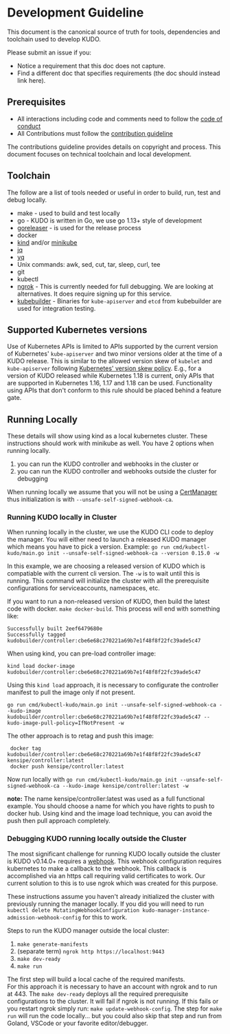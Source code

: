 # Development Guideline

This document is the canonical source of truth for tools, dependencies and toolchain used to develop KUDO.

Please submit an issue if you:
* Notice a requirement that this doc does not capture.
* Find a different doc that specifies requirements (the doc should instead link here).


## Prerequisites

* All interactions including code and comments need to follow the [code of conduct](code-of-conduct.md)
* All Contributions must follow the [contribution guideline](CONTRIBUTING.md)

The contributions guideline provides details on copyright and process.  This document focuses on technical toolchain and local development.

## Toolchain

The follow are a list of tools needed or useful in order to build, run, test and debug locally.

* make - used to build and test locally
* go - KUDO is written in Go, we use go 1.13+ style of development
* [goreleaser](https://goreleaser.com/) - is used for the release process
* docker
* [kind](https://kind.sigs.k8s.io/) and/or [minikube](https://kubernetes.io/docs/tasks/tools/install-minikube/)
* [jq](https://stedolan.github.io/jq/)
* [yq](https://github.com/mikefarah/yq)
* Unix commands:  awk, sed, cut, tar, sleep, curl, tee
* git
* kubectl
* [ngrok](https://ngrok.com/) - This is currently needed for full debugging. We are looking at alternatives. It does require signing up for this service.
* [kubebuilder](https://github.com/kubernetes-sigs/kubebuilder) - Binaries for `kube-apiserver` and `etcd` from kubebuilder are used for integration testing.

## Supported Kubernetes versions

Use of Kubernetes APIs is limited to APIs supported by the current version of Kubernetes' `kube-apiserver` and two minor versions older at the time of a KUDO release. This is similar to the allowed version skew of `kubelet` and `kube-apiserver` following [Kubernetes' version skew policy](https://kubernetes.io/docs/setup/release/version-skew-policy/). E.g., for a version of KUDO released while Kubernetes 1.18 is current, only APIs that are supported in Kubernetes 1.16, 1.17 and 1.18 can be used.
Functionality using APIs that don't conform to this rule should be placed behind a feature gate.

## Running Locally

These details will show using kind as a local kubernetes cluster.  These instructions should work with minikube as well.
You have 2 options when running locally.
1. you can run the KUDO controller and webhooks in the cluster or
2. you can run the KUDO controller and webhooks outside the cluster for debugging

When running locally we assume that you will not be using a [CertManager](https://cert-manager.io/docs/) thus initialization is with `--unsafe-self-signed-webhook-ca`.

### Running KUDO locally in Cluster

When running locally in the cluster, we use the KUDO CLI code to deploy the manager. You will either need to launch a released KUDO manager which means you have to pick a version.  Example:
`go run cmd/kubectl-kudo/main.go init --unsafe-self-signed-webhook-ca --version 0.15.0 -w`

In this example, we are choosing a released version of KUDO which is compatiable with the current cli version.  The `-w` is to wait until this is running.
This command will initialize the cluster with all the prerequisite configurations for serviceaccounts, namespaces, etc.

If you want to run a non-released version of KUDO, then build the latest code with docker.  `make docker-build`.  This process will end with something like:
```
Successfully built 2eef6479680e
Successfully tagged kudobuilder/controller:cbe6e68c270221a69b7e1f48f8f22fc39ade5c47
```
When using kind, you can pre-load controller image:
```
kind load docker-image kudobuilder/controller:cbe6e68c270221a69b7e1f48f8f22fc39ade5c47
```
Using this `kind load` approach, it is necessary to configurate the controller manifest to pull the image only if not present.
```
go run cmd/kubectl-kudo/main.go init --unsafe-self-signed-webhook-ca --kudo-image  kudobuilder/controller:cbe6e68c270221a69b7e1f48f8f22fc39ade5c47 --kudo-image-pull-policy=IfNotPresent -w
```

The other approach is to retag and push this image:
```
 docker tag  kudobuilder/controller:cbe6e68c270221a69b7e1f48f8f22fc39ade5c47 kensipe/controller:latest
 docker push kensipe/controller:latest
```

Now run locally with `go run cmd/kubectl-kudo/main.go init --unsafe-self-signed-webhook-ca --kudo-image kensipe/controller:latest -w`

**note:** The name kensipe/controller:latest was used as a full functional example.  You should choose a name for which you have rights to push to docker hub.  Using kind and the image load technique, you can avoid the push then pull approach completely.

### Debugging KUDO running locally outside the Cluster

The most significant challenge for running KUDO locally outside the cluster is KUDO v0.14.0+ requires a [webhook](https://kubernetes.io/docs/reference/access-authn-authz/extensible-admission-controllers/).  This webhook configuration requires kubernetes to make a callback to the webhook.  This callback is accomplished via an https call requiring valid certificates to work.  Our current solution to this is to use ngrok which was created for this purpose.

These instructions assume you haven't already initialized the cluster with previously running the manager locally.  If you did you will need to run `kubectl delete MutatingWebhookConfiguration kudo-manager-instance-admission-webhook-config` for this to work.

Steps to run the KUDO manager outside the local cluster:

1. `make generate-manifests`
1. (separate term) `ngrok http https://localhost:9443`
1. `make dev-ready`
1. `make run`

The first step will build a local cache of the required manifests.  
For this approach it is necessary to have an account with ngrok and to run at 443.
The `make dev-ready` deploys all the required prerequisite configurations to the cluster.  It will fail if ngrok is not running. If this fails or you restart ngrok simply run: `make update-webhook-config`.
The step for `make run` will run the code locally... but you could also skip that step and run from Goland, VSCode or your favorite editor/debugger.
